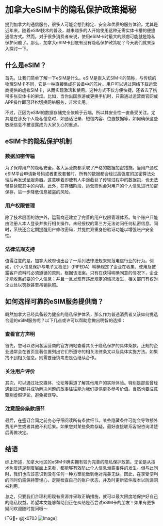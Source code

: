 # 加拿大eSIM卡的隐私保护政策揭秘

提到加拿大的通信服务，很多人可能会想到稳定、安全和优质的服务体验。尤其是近年来，随着eSIM技术的普及，越来越多的人开始使用这种无需实体卡槽的便捷通信方式。然而，对于很多消费者来说，使用eSIM卡时最大的顾虑可能就是隐私保护问题了。那么，加拿大eSIM卡到底有没有隐私保护政策呢？今天我们就来深入探讨一下。

## 什么是eSIM？

首先，让我们简单了解一下eSIM是什么。eSIM是嵌入式SIM卡的简称，与传统的物理SIM卡不同，它是一种直接集成在设备中的芯片。用户可以通过网络下载运营商提供的虚拟SIM卡，从而实现激活和使用。这种方式不仅方便快捷，还省去了携带多张实体卡的麻烦。比如，当你出国旅游或更换手机时，只需通过运营商官网或APP操作即可轻松切换网络服务，非常实用。

不过，正因为eSIM的数据存储完全依赖于云端，所以其安全性一直备受关注。尤其是在涉及个人隐私信息时，如通话记录、短信内容、位置数据等，如何确保这些敏感信息不被泄露成为大家关心的重点。

## eSIM卡的隐私保护机制

### 数据加密传输

为了保障用户的隐私安全，各大运营商都采取了严格的数据加密措施。当用户通过eSIM平台申请新号码或者更改套餐时，所有的数据都会经过高强度的加密算法处理后再发送至服务器。这意味着即使有人中途截获了传输过程中的数据包，也无法轻易读取其中的内容。此外，在存储阶段，运营商也会对用户的个人信息进行加密保存，进一步降低信息被盗的风险。

### 用户权限管理

除了技术层面的防护外，运营商还建立了完善的用户权限管理体系。每个账户只能由注册人本人登录并执行相关操作，未经授权的第三方无法访问任何私密信息。同时，系统还会定期提醒用户修改密码，并提供双重身份验证功能以增强账户安全性。

### 法律法规支持

值得注意的是，加拿大政府也出台了一系列法律法规来规范电信行业的行为。例如，《个人信息保护与电子文档法》（PIPEDA）明确规定了企业在收集、使用及披露客户资料时必须遵循的原则。根据该法案，只有在获得明确同意的情况下，企业才能收集必要的个人信息；并且一旦发现有违反规定的情况发生，相关部门有权对企业处以罚款甚至吊销执照。

## 如何选择可靠的eSIM服务提供商？

既然加拿大已经具备较为健全的隐私保护体系，那么作为普通消费者又该如何挑选合适的eSIM服务呢？以下几点或许可以帮助您做出明智的选择：

### 查看官方声明

首先，您可以访问各运营商的官方网站查看其关于隐私保护的具体条款。正规的企业通常会在首页显著位置列出它们所遵守的相关法律条文以及具体实施方法。如果找不到相关信息，则需要谨慎考虑是否继续合作。

### 关注用户评价

其次，可以通过社交媒体、论坛等渠道了解其他用户的实际体验。特别是那些曾经遇到过问题并成功解决问题的故事往往能为我们提供更多参考价值。当然也要注意甄别虚假评论，避免被误导。

### 注意服务条款细节

最后，在签订合同之前务必仔细阅读所有条款细节。某些隐藏条件可能会导致额外费用产生或者其他不利后果。如果您对某些条款存疑，最好直接联系客服咨询清楚后再做决定。

## 结语

综上所述，加拿大地区的eSIM卡确实拥有较为完善的隐私保护政策。无论是从技术角度还是制度层面上来看，都能够有效防止个人信息泄露事件的发生。但与此同时，我们也应该意识到没有任何一种方案能做到绝对完美无缺。因此，在享受便利的同时仍需保持警惕心，定期检查自己的账户状态，并及时更新软件版本以防漏洞被利用。

总之，只要我们合理利用现有资源并采取正确措施，就可以最大限度地保护好自己的隐私权益。希望本文能够帮助到正在纠结是否尝试eSIM卡的朋友！如果有更多疑问欢迎随时提问哦～

[TG💪+ @jx0703 ![Image](https://github.com/user-attachments/assets/dbca1d08-cadb-493c-b0ec-ad6f7a83f270)]